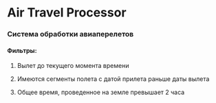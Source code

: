 # Air Travel Processor

### Система обработки авиаперелетов

#### Фильтры:
1. Вылет до текущего момента времени

2. Имеются сегменты полета с датой прилета раньше даты вылета

3. Общее время, проведенное на земле превышает 2 часа
